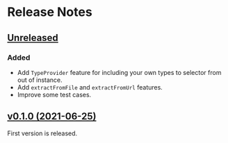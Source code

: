 # Release Notes
## [Unreleased](https://github.com/ytekeli/dom-selector/compare/v0.1.0...master)

### Added
- Add `TypeProvider` feature for including your own types to selector from out of instance.
- Add `extractFromFile` and `extractFromUrl` features.
- Improve some test cases.

## [v0.1.0 (2021-06-25)](https://github.com/ytekeli/dom-selector/compare/v0.1.0...master)

First version is released. 